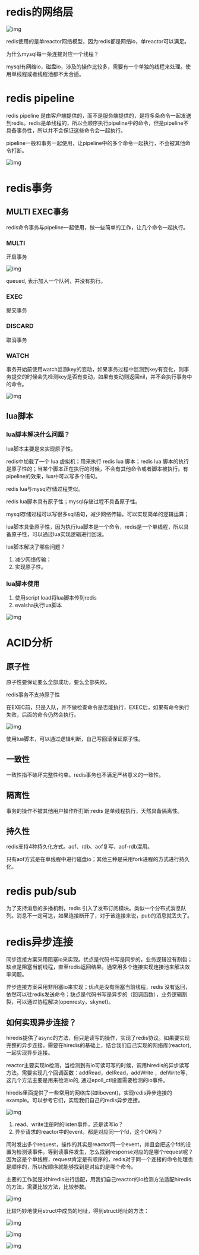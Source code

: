 # redis的网络层

![img](https://cdn.nlark.com/yuque/0/2022/png/756577/1642569583955-0313cfa1-c63d-46a6-8ae2-43ae111ed3d1.png)

redis使用的是单reactor网络模型，因为redis都是网络io，单reactor可以满足。

为什么mysql每一条连接对应一个线程？

mysql有网络io，磁盘io，涉及的操作比较多，需要有一个单独的线程来处理。使用单线程或者线程池都不太合适。


# redis pipeline

redis pipeline 是由客户端提供的，而不是服务端提供的，是将多条命令一起发送到redis。redis是单线程的，所以会顺序执行pipeline中的命令，但是pipeline不具备事务性，所以并不会保证这些命令会一起执行。

pipeline一般和事务一起使用，让pipeline中的多个命令一起执行，不会被其他命令打断。

![img](https://cdn.nlark.com/yuque/0/2022/png/756577/1642573322410-dc198f60-171f-4c4a-b977-83d8cbca2adb.png)

# redis事务

## MULTI EXEC事务

redis命令事务与pipeline一起使用，做一些简单的工作，让几个命令一起执行。

### MULTI

开启事务

![img](https://cdn.nlark.com/yuque/0/2022/png/756577/1642571479891-e6acc485-d4b9-4085-8044-910a296c19f0.png)

queued, 表示加入一个队列，并没有执行。

### EXEC

提交事务

### DISCARD

取消事务

### WATCH

事务开始前使用watch监测key的变动，如果事务过程中监测到key有变化，则事务提交的时候会先检测key是否有变动，如果有变动则返回nil，并不会执行事务中的命令。

![img](https://cdn.nlark.com/yuque/0/2022/png/756577/1642572038642-fbeb9fbe-4339-41d6-b75a-4a76d32275de.png)

## lua脚本

### lua脚本解决什么问题？

lua脚本主要是来实现原子性。

redis中加载了一个 lua 虚拟机；用来执行 redis lua 脚本；redis lua 脚本的执行是原子性的；当某个脚本正在执行的时候，不会有其他命令或者脚本被执行。有pipeline的效果，lua中可以写多个语句。

redis lua与mysql存储过程类似。

redis lua脚本具有原子性；mysql存储过程不具备原子性。

mysql存储过程可以写很多sql语句，减少网络传输，可以实现简单的逻辑运算；

lua脚本具备原子性，因为执行lua脚本是一个命令，redis是一个单线程，所以具备原子性，可以通过lua实现逻辑进行回滚。

lua脚本解决了哪些问题？

1. 减少网络传输；
2. 实现原子性。



### lua脚本使用

1. 使用script load将lua脚本传到redis
2. evalsha执行lua脚本

![img](https://cdn.nlark.com/yuque/0/2022/png/756577/1642665193636-a45e1959-979a-4bfd-bc29-c5fbe9cdf899.png)





# ACID分析

## 原子性

原子性要保证要么全部成功，要么全部失败。

redis事务不支持原子性

在EXEC前，只是入队，并不做检查命令是否能执行，EXEC后，如果有命令执行失败，后面的命令仍然会执行。

![img](https://cdn.nlark.com/yuque/0/2022/png/756577/1642655969593-e7ac50a4-a4ce-4141-a11d-98f1e4d2c515.png)

使用lua脚本，可以通过逻辑判断，自己写回滚保证原子性。

## 一致性

一致性指不破坏完整性约束。redis事务也不满足严格意义的一致性。

## 隔离性

事务的操作不被其他用户操作所打断;redis 是单线程执行，天然具备隔离性。

## 持久性

redis支持4种持久化方式。aof、rdb、aof复写、aof-rdb混用。

只有aof方式是在单线程中进行磁盘io；其他三种是采用fork进程的方式进行持久化。

# redis pub/sub

为了支持消息的多播机制，redis 引入了发布订阅模块。类似一个分布式消息队列。消息不一定可达，如果连接断开了，对于该连接来说，pub的消息就丢失了。

# redis异步连接

同步连接方案采用阻塞io来实现。优点是代码书写是同步的，业务逻辑没有割裂；缺点是阻塞当前线程，直至redis返回结果。通常用多个连接实现连接池来解决效率问题。

异步连接方案采用非阻塞io来实现；优点是没有阻塞当前线程，redis 没有返回，依然可以往redis发送命令；缺点是代码书写是异步的（回调函数），业务逻辑割裂，可以通过协程解决(openresty，skynet)。

## 如何实现异步连接？

hiredis提供了async的方法，但只是读写的操作，实现了redis协议。如果要实现完整的异步连接，需要在hiredis的基础上，结合我们自己实现的网络库(reactor), 一起实现异步连接。

reactor主要实现io检测，当检测到有io可读可写的时候，调用hiredis的异步读写方法。需要实现几个回调函数：addRead，delRead，addWrite ，delWrite等，这几个方法主要是用来检测io的, 通过epoll_ctl设置需要检测的io事件。

hiredis里面提供了一些常用的网络库(如libevent)，实现redis异步连接的example。可以参考它们，实现我们自己的redis异步连接。

![img](https://cdn.nlark.com/yuque/0/2022/png/756577/1642648830382-ed2a51f4-ee92-4d61-aace-eb96f20de2c8.png)

1. read、write注册时的listen事件，还是读写io？
2. 异步请求的reactor中的event，都是对应同一个fd，这个OK吗？

同时发出多个request，操作的其实是reactor同一个event，并且会把这个fd的设置为检测读事件。等到读事件发生，怎么找到response对应的是哪个request呢？因为这是个单线程，request肯定是有顺序的，redis对于同一个连接的命令处理也是顺序的，所以按顺序就能够找到是对应的是哪个命令。



主要的工作就是对hiredis进行适配，用我们自己reactor的io检测方法适配hiredis的方法，需要比较方法，比较参数。

![img](https://cdn.nlark.com/yuque/0/2022/png/756577/1642745441861-fb149928-3188-4cec-b075-c042a23bce4f.png)

比较巧妙地使用struct中成员的地址，得到struct地址的方法：

![img](https://cdn.nlark.com/yuque/0/2022/png/756577/1642744351364-3112d226-6fba-4e64-a9a0-296bdbad584c.png)

![img](https://cdn.nlark.com/yuque/0/2022/png/756577/1642744727129-b81dbac6-a145-4bc1-9378-62037b4ed596.png)

![img](https://cdn.nlark.com/yuque/0/2022/png/756577/1642745909696-3611ead8-c8d5-4624-98f4-064cc75d799e.png)
